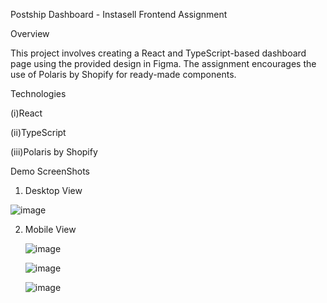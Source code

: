 Postship Dashboard - Instasell Frontend Assignment

Overview

This project involves creating a React and TypeScript-based dashboard page using the provided design in Figma. The assignment encourages the use of Polaris by Shopify for ready-made components.

<bold>Technologies</bold>

(i)React

(ii)TypeScript

(iii)Polaris by Shopify

Demo ScreenShots

1) Desktop View

![image](https://github.com/yashashree17/instasell-frontend-assignment/assets/143612142/429bdb9f-2b19-4f1a-adc7-8f8483f78e8e)

2) Mobile View

   ![image](https://github.com/yashashree17/instasell-frontend-assignment/assets/143612142/044b81db-bc40-408a-b49a-d70fcaa7b21c)
   
   ![image](https://github.com/yashashree17/instasell-frontend-assignment/assets/143612142/78734fa6-2937-4121-94c9-783808857313)
   
   ![image](https://github.com/yashashree17/instasell-frontend-assignment/assets/143612142/a66569a3-83fb-4700-b9e0-c79b57095f33)



